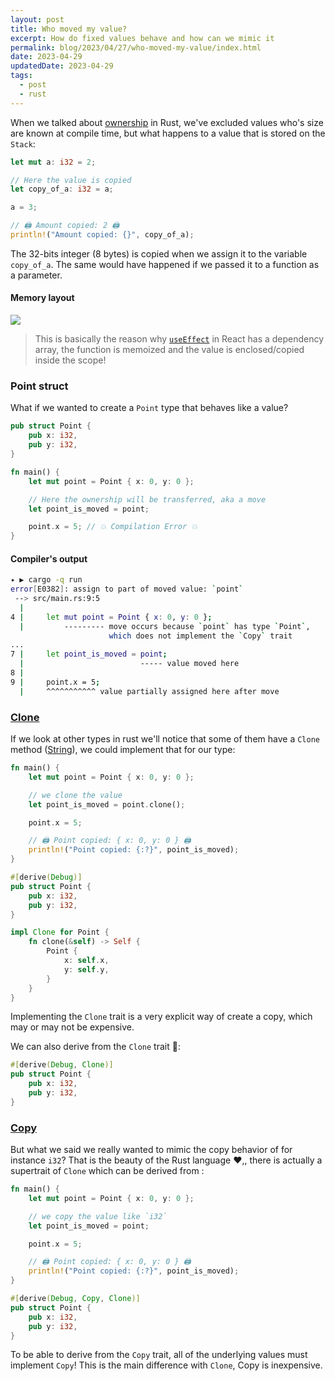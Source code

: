 ```yaml
---
layout: post
title: Who moved my value?
excerpt: How do fixed values behave and how can we mimic it
permalink: blog/2023/04/27/who-moved-my-value/index.html
date: 2023-04-29
updatedDate: 2023-04-29
tags:
  - post
  - rust
---
```


When we talked about [ownership](/blog/2023/03/17/what-is-ownership) in Rust, we've excluded values who's size are known at compile time, but what happens to a value that is stored on the `Stack`:

```rust
let mut a: i32 = 2;

// Here the value is copied
let copy_of_a: i32 = a;

a = 3;

// 🖨️ Amount copied: 2 🖨️
println!("Amount copied: {}", copy_of_a);
```

The 32-bits integer (8 bytes) is copied when we assign it to the variable `copy_of_a`. The same would have happened if we passed it to a function as a parameter.

#### Memory layout

![](/images/20230423-i32-memory-layout.svg)

> This is basically the reason why [`useEffect`](https://react.dev/reference/react/useEffect#useeffect) in React has a dependency array, the function is memoized and the value is enclosed/copied inside the scope!

### Point struct

What if we wanted to create a `Point` type that behaves like a value?

```rust
pub struct Point {
    pub x: i32,
    pub y: i32,
}

fn main() {
    let mut point = Point { x: 0, y: 0 };

    // Here the ownership will be transferred, aka a move
    let point_is_moved = point;

    point.x = 5; // 💥 Compilation Error 💥
}

```

#### Compiler's output

```bash
✦ ▶ cargo -q run
error[E0382]: assign to part of moved value: `point`
 --> src/main.rs:9:5
  |
4 |     let mut point = Point { x: 0, y: 0 };
  |         --------- move occurs because `point` has type `Point`,
                      which does not implement the `Copy` trait
...
7 |     let point_is_moved = point;
  |                          ----- value moved here
8 |
9 |     point.x = 5;
  |     ^^^^^^^^^^^ value partially assigned here after move
```

### [Clone](https://doc.rust-lang.org/std/clone/trait.Clone.html)

If we look at other types in rust we'll notice that some of them have a `Clone` method ([String](https://doc.rust-lang.org/std/string/struct.String.html#impl-Clone-for-String)), we could implement that for our type:

```rust
fn main() {
    let mut point = Point { x: 0, y: 0 };

    // we clone the value
    let point_is_moved = point.clone();

    point.x = 5;

    // 🖨️ Point copied: { x: 0, y: 0 } 🖨️
    println!("Point copied: {:?}", point_is_moved);
}

#[derive(Debug)]
pub struct Point {
    pub x: i32,
    pub y: i32,
}

impl Clone for Point {
    fn clone(&self) -> Self {
        Point {
            x: self.x,
            y: self.y,
        }
    }
}
```

Implementing the `Clone` trait is a very explicit way of create a copy, which may or may not be expensive.

We can also derive from the `Clone` trait 💪:

```rust
#[derive(Debug, Clone)]
pub struct Point {
    pub x: i32,
    pub y: i32,
}
```

### [Copy](https://doc.rust-lang.org/std/marker/trait.Copy.html)

But what we said we really wanted to mimic the copy behavior of for instance `i32`? That is the beauty of the Rust language ❤️,, there is actually a supertrait of `Clone` which can be derived from :

```rust
fn main() {
    let mut point = Point { x: 0, y: 0 };

    // we copy the value like `i32`
    let point_is_moved = point;

    point.x = 5;

    // 🖨️ Point copied: { x: 0, y: 0 } 🖨️
    println!("Point copied: {:?}", point_is_moved);
}

#[derive(Debug, Copy, Clone)]
pub struct Point {
    pub x: i32,
    pub y: i32,
}

```

To be able to derive from the `Copy` trait, all of the underlying values must implement `Copy`! This is the main difference with `Clone`, Copy is inexpensive.
